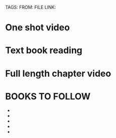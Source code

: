 TAGS:
FROM:
FILE LINK:


# One shot video

# Text book reading

# Full length chapter video

# BOOKS TO FOLLOW

- 
- 
- 
- 
- 